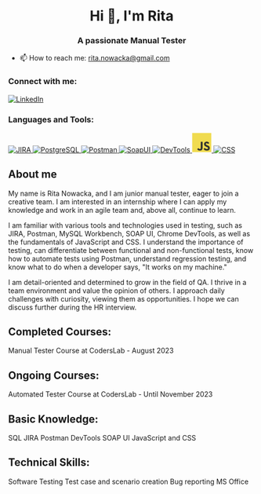 <h1 align="center">Hi 👋, I'm Rita</h1>
<h3 align="center">A passionate Manual Tester</h3>

- 📫 How to reach me: rita.nowacka@gmail.com

<h3 align="left">Connect with me:</h3>
<p align="left">
<a href="https://www.linkedin.com/in/rita-nowacka/" target="blank"><img align="center" src="https://www.svgrepo.com/show/81143/linkedin.svg" alt="LinkedIn" heigh="30px" width="40px"/></a>
</p>

<h3 align="left">Languages and Tools:</h3>
<p align="left"> 
  <a href="https://www.atlassian.com/software/jira" target="_blank"> <img src="https://www.vectorlogo.zone/logos/atlassian_jira/atlassian_jira-icon.svg" alt="JIRA" width="40" height="40"/> </a> 
  <a href="https://www.postgresql.org.pl" target="_blank"> <img src="https://www.vectorlogo.zone/logos/postgresql/postgresql-icon.svg" alt="PostgreSQL" width="40" height="40"/> </a> 
  <a href="https://www.postman.com" target="_blank"> <img src="https://www.svgrepo.com/show/354202/postman-icon.svg" alt="Postman" width="40" height="40"/> </a> 
    <a href="https://www.soapui.org/" target="_blank"> <img src="https://www.soapui.org/smartbearbrand/media/images/home/soapui-icon.svg" alt="SoapUI" width="40" height="40"/> </a> 
  <a href="https://developer.chrome.com/docs/devtools" target="_blank"> <img src="https://www.svgrepo.com/show/378786/chrome-devtools.svg" alt="DevTools" width="40" height="40"/> </a> 
  <a href="https://developer.mozilla.org/en-US/docs/Web/JavaScript" target="_blank"> <img src="https://raw.githubusercontent.com/devicons/devicon/master/icons/javascript/javascript-original.svg" alt="javascript" width="40" height="40"/> </a> 
  <a href="https://www.w3schools.com/css/" target="_blank"> <img src="https://upload.wikimedia.org/wikipedia/commons/thumb/6/62/CSS3_logo.svg/512px-CSS3_logo.svg.png?20210705212817" alt="CSS" width="40" height="40"/> </a> 
</p>

## About me
My name is Rita Nowacka, and I am junior manual tester, eager to join a creative team. I am interested in an internship where I can apply my knowledge and work in an agile team and, above all, continue to learn.

I am familiar with various tools and technologies used in testing, such as JIRA, Postman, MySQL Workbench, SOAP UI, Chrome DevTools, as well as the fundamentals of JavaScript and CSS. I understand the importance of testing, can differentiate between functional and non-functional tests, know how to automate tests using Postman, understand regression testing, and know what to do when a developer says, "It works on my machine."

I am detail-oriented and determined to grow in the field of QA. I thrive in a team environment and value the opinion of others. I approach daily challenges with curiosity, viewing them as opportunities. I hope we can discuss further during the HR interview.

## Completed Courses:
Manual Tester Course at CodersLab - August 2023

## Ongoing Courses:
Automated Tester Course at CodersLab - Until November 2023

## Basic Knowledge:
SQL
JIRA
Postman
DevTools
SOAP UI
JavaScript and CSS

## Technical Skills:
Software Testing
Test case and scenario creation
Bug reporting
MS Office
